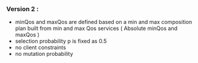 ### Version 2 :
* minQos and maxQos are defined based on a min and max composition plan built from min and max Qos services ( Absolute minQos and maxQos )
* selection probability p is fixed as 0.5 
* no client constraints 
* no mutation probability 
